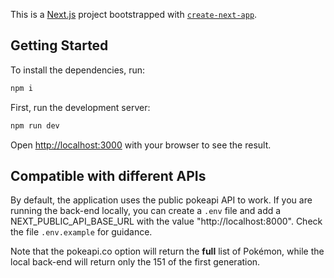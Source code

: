 This is a [Next.js](https://nextjs.org) project bootstrapped with [`create-next-app`](https://nextjs.org/docs/app/api-reference/cli/create-next-app).

## Getting Started

To install the dependencies, run:

```bash
npm i
```

First, run the development server:

```bash
npm run dev
```

Open [http://localhost:3000](http://localhost:3000) with your browser to see the result.

## Compatible with different APIs

By default, the application uses the public pokeapi API to work. If you are running the back-end locally, you can create a `.env` file and add a NEXT_PUBLIC_API_BASE_URL with the value "http://localhost:8000". Check the file `.env.example` for guidance.

Note that the pokeapi.co option will return the **full** list of Pokémon, while the local back-end will return only the 151 of the first generation.
